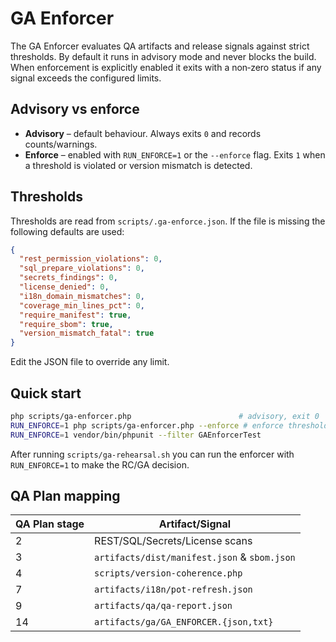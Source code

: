 # GA Enforcer

The GA Enforcer evaluates QA artifacts and release signals against strict thresholds.
By default it runs in advisory mode and never blocks the build. When enforcement is
explicitly enabled it exits with a non‑zero status if any signal exceeds the
configured limits.

## Advisory vs enforce

- **Advisory** – default behaviour. Always exits `0` and records counts/warnings.
- **Enforce** – enabled with `RUN_ENFORCE=1` or the `--enforce` flag. Exits `1`
  when a threshold is violated or version mismatch is detected.

## Thresholds

Thresholds are read from `scripts/.ga-enforce.json`. If the file is missing the
following defaults are used:

```json
{
  "rest_permission_violations": 0,
  "sql_prepare_violations": 0,
  "secrets_findings": 0,
  "license_denied": 0,
  "i18n_domain_mismatches": 0,
  "coverage_min_lines_pct": 0,
  "require_manifest": true,
  "require_sbom": true,
  "version_mismatch_fatal": true
}
```

Edit the JSON file to override any limit.

## Quick start

```bash
php scripts/ga-enforcer.php                        # advisory, exit 0
RUN_ENFORCE=1 php scripts/ga-enforcer.php --enforce # enforce thresholds
RUN_ENFORCE=1 vendor/bin/phpunit --filter GAEnforcerTest
```

After running `scripts/ga-rehearsal.sh` you can run the enforcer with
`RUN_ENFORCE=1` to make the RC/GA decision.

## QA Plan mapping

| QA Plan stage | Artifact/Signal |
| ------------- | ---------------- |
| 2 | REST/SQL/Secrets/License scans |
| 3 | `artifacts/dist/manifest.json` & `sbom.json` |
| 4 | `scripts/version-coherence.php` |
| 7 | `artifacts/i18n/pot-refresh.json` |
| 9 | `artifacts/qa/qa-report.json` |
| 14 | `artifacts/ga/GA_ENFORCER.{json,txt}` |
